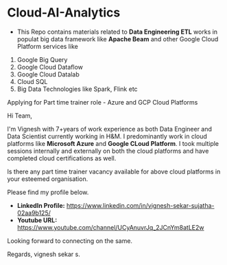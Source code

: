 # Cloud-AI-Analytics

* This Repo contains materials related to **Data Engineering ETL** works in populat big data framework like **Apache Beam** and other Google Cloud Platform services like

1. Google Big Query
2. Google Cloud Dataflow
3. Google Cloud Datalab
4. Cloud SQL 
5. Big Data Technologies like Spark, Flink etc

Applying for Part time trainer role - Azure and GCP Cloud Platforms

Hi Team,

I'm Vignesh with 7+years of work experience as both Data Engineer and Data Scientist currently working in H&M. I predominantly work in cloud platforms like **Microsoft Azure** and **Google CLoud Platform**. I took multiple sessions internally and externally on both the cloud platforms and have completed cloud certifications as well.

Is there any part time trainer vacancy available for above cloud platforms in your esteemed organisation. 

Please find my profile below.

* **__LinkedIn Profile:__** https://www.linkedin.com/in/vignesh-sekar-sujatha-02aa9b125/
* **__Youtube URL:__** https://www.youtube.com/channel/UCyAnuvrJq_2JCnYm8atLE2w

Looking forward to connecting on the same.

Regards,
vignesh sekar s. 




